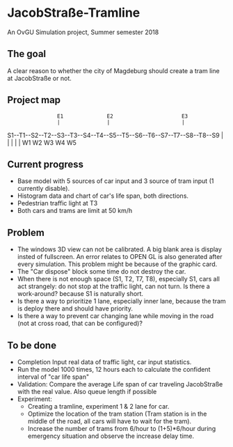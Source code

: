 # JacobStraße-Tramline
An OvGU Simulation project, Summer semester 2018

## The goal
A clear reason to whether the city of Magdeburg should create a tram line at JacobStraße or not.

## Project map

                    E1              E2                      E3
                    |               |                       |
S1--T1--S2--T2--S3--T3--S4--T4--S5--T5--S6--T6--S7--T7--S8--T8--S9
    |       |               |               |       |
    W1      W2              W3              W4      W5

## Current progress

* Base model with 5 sources of car input and 3 source of tram input (1 currently disable).
* Histogram data and chart of car's life span, both directions.
* Pedestrian traffic light at T3
* Both cars and trams are limit at 50 km/h

## Problem

* The windows 3D view can not be calibrated. A big blank area is display insted of fullscreen.  An error relates to OPEN GL is also generated after every simulation.  This problem might be because of the graphic card.
* The "Car dispose" block some time do not destroy the car.
* When there is not enough space (S1, T2, T7, T8), especially S1, cars all act strangely: do not stop at the traffic light, can not turn. Is there a work-around? because S1 is naturally short.
* Is there a way to prioritize 1 lane, especially inner lane, because the tram is deploy there and should have priority.
* Is there a way to prevent car changing lane while moving in the road (not at cross road, that can be configured)? 

## To be done

* Completion Input real data of traffic light, car input statistics.
* Run the model 1000 times, 12 hours each to calculate the confident interval of "car life span"
* Validation: Compare the average Life span of car traveling JacobStraße with the real value. Also queue length if possible
* Experiment:
  * Creating a tramline, experiment 1 & 2 lane for car.
  * Optimize the location of the tram station (Tram station is in the middle of the road, all cars will have to wait for the tram).
  * Increase the number of trams from 6/hour to (1+5)\*6/hour during emergency situation and observe the increase delay time.
